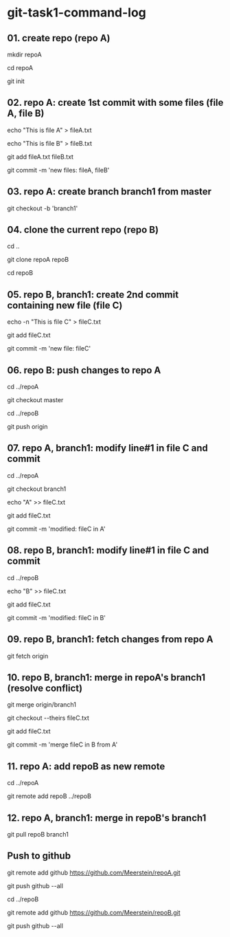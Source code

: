 git-task1-command-log
=====================

## 01. create repo (repo A)
mkdir repoA

cd repoA

git init

## 02. repo A: create 1st commit with some files (file A, file B)
echo "This is file A" > fileA.txt

echo "This is file B" > fileB.txt

git add fileA.txt fileB.txt

git commit -m 'new files: fileA, fileB'

## 03. repo A: create branch branch1 from master
git checkout -b 'branch1'

## 04. clone the current repo (repo B)
cd ..

git clone repoA repoB

cd repoB

## 05. repo B, branch1: create 2nd commit containing new file (file C)
echo -n "This is file C" > fileC.txt

git add fileC.txt

git commit -m 'new file: fileC'

## 06. repo B: push changes to repo A
cd ../repoA

git checkout master

cd ../repoB

git push origin

## 07. repo A, branch1: modify line#1 in file C and commit
cd ../repoA

git checkout branch1

echo "A" >> fileC.txt

git add fileC.txt

git commit -m 'modified: fileC in A'

## 08. repo B, branch1: modify line#1 in file C and commit
cd ../repoB

echo "B" >> fileC.txt

git add fileC.txt

git commit -m 'modified: fileC in B'

## 09. repo B, branch1: fetch changes from repo A
git fetch origin

## 10. repo B, branch1: merge in repoA's branch1 (resolve conflict)
git merge origin/branch1

git checkout --theirs fileC.txt

git add fileC.txt

git commit -m 'merge fileC in B from A'

## 11. repo A: add repoB as new remote
cd ../repoA

git remote add repoB ../repoB

## 12. repo A, branch1: merge in repoB's branch1
git pull repoB branch1

## Push to github
git remote add github https://github.com/Meerstein/repoA.git

git push github --all

cd ../repoB

git remote add github https://github.com/Meerstein/repoB.git

git push github --all
